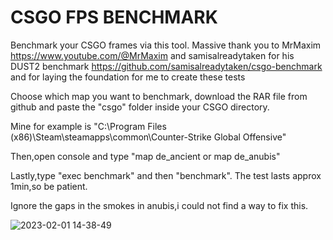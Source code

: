 # CSGO FPS BENCHMARK
Benchmark your CSGO frames via this tool. Massive thank you to MrMaxim https://www.youtube.com/@MrMaxim and samisalreadytaken for his DUST2 benchmark https://github.com/samisalreadytaken/csgo-benchmark  and for laying the foundation for me to create these tests


Choose which map you want to benchmark, download the RAR file from github and paste the "csgo" folder inside your CSGO directory.

Mine for example is "C:\Program Files (x86)\Steam\steamapps\common\Counter-Strike Global Offensive" 

Then,open console and type "map de_ancient or map de_anubis"

Lastly,type "exec benchmark" and then "benchmark". The test lasts approx 1min,so be patient.

Ignore the gaps in the smokes in anubis,i could not find a way to fix this.

![2023-02-01 14-38-49](https://user-images.githubusercontent.com/58235292/216045343-66eafcf7-e377-415c-83f1-44fd93604bbb.gif)

